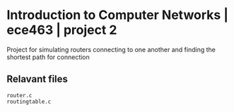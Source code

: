# Introduction to Computer Networks | ece463 | project 2

Project for simulating routers connecting to one another and finding the shortest path for connection

## Relavant files 
    router.c
    routingtable.c
